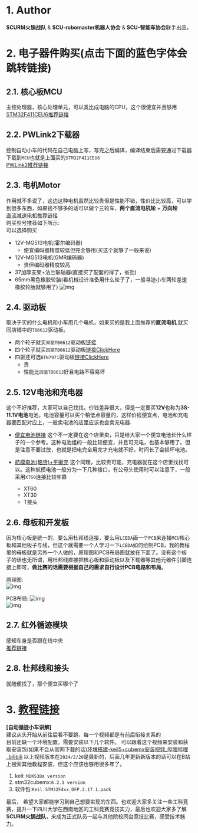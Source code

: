# 1. Author
**SCURM火锅战队** & **SCU-robomaster机器人协会** & **SCU-智能车协会**联手出品。  
# 2. 电子器件购买(点击下面的蓝色字体会跳转链接)
## 2.1. **核心板MCU**
主控处理器，核心处理单元，可以类比成电脑的CPU，这个很便宜并且够用      
[STM32F411CEU6推荐链接](https://m.tb.cn/h.5sJLxsJ?tk=K1LmWjCrQUF)  
## 2.2. **PWLink2下载器**
控制自动小车的代码在自己电脑上写，写完之后编译，编译结束后需要通过下载器下载到`MCU`也就是上面买的`STM32F411CEU6`    
[PWLink2推荐链接](https://m.tb.cn/h.5ILNPTD?tk=2mQhWjCIwoO)  

## 2.3. **电机Motor**
作用就不多说了，这边这种电机虽然比较贵但是性能不错，性价比比较高，可以学到很多东西，如果钱不够多的话可以做个三轮车，**两个直流电机轮** + **万向轮**  
[直流减速电机推荐链接](https://m.tb.cn/h.5ILnH6H?tk=tt3cWjCH3at)  
购买型号推荐如下所示:    
可以选择购买
- 12V-MG513电机(霍尔编码器)
  - 便宜编码器精度较低但完全够用(买这个就够了一般来说)
- 12V-MG513电机(GMR编码器) 
  - 贵但编码器精度较高
- 37加厚支架+法兰联轴器(直接买了配套的得了，省劲)
- 65mm黑色橡胶轮胎(看机械设计准备用什么轮子了，一般寻迹小车两轮差速橡胶轮胎就够用了)
![img](./docs/motor.jpg)

## 2.4. **驱动板**
取决于买的什么电机和小车用几个电机，如果买的是我上面推荐的**直流电机**,就买同店铺中的`TB6612`驱动板。  
- 两个轮子就买`双驱TB6612`驱动板[链接](https://item.taobao.com/item.htm?id=43963555491&skuId=5003252502156&spm=a1z10.3-c-s.w4002-15726392041.11.aac3143e8ldYxJ)  
- 四个轮子就买`四驱TB6612`驱动板[链接ClickHere](https://m.tb.cn/h.5sJKUxj?tk=qM7aWjCHOAf)
- 四驱还可选`BTN7971`驱动板[链接ClickHere](https://m.tb.cn/h.5sJKUxj?tk=qM7aWjCHOAf )
  - 贵
  - 性能比`四驱TB6612`好且电路不容易坏

## 2.5. **12V电池和充电器**
这个不好推荐，大家可以自己找找，价钱差异很大，但是一定要买**12V**也称为**3S-11.1V电池**电池，电池容量可以买个稍低点容量的，这样价钱便宜点，电池和充电器要匹配对应上，一般卖电池的店里应该也会卖充电器.  
- [便宜电池链接](https://item.taobao.com/item.htm?ali_refid=a3_430673_1006:1108385165:N:zdthqbbRqXPYWHo4wgON4w==:c155a9763c61bd2e42ad048a5f1756b5&ali_trackid=162_c155a9763c61bd2e42ad048a5f1756b5&id=562015429673&skuId=3839888455378&spm=a2e0b.20350158.31919782.20)  这个不一定要在这个店里卖，只是给大家一个便宜电池长什么样子的一个参考。这种电池组的一般比较便宜，并且可充电，也基本够用了。但是注意不要过放，也就是把电完全用完才充电就不好，时间长了会损坏电池。  

- [航模电池(略贵)+平衡充](https://item.taobao.com/item.htm?ali_refid=a3_430673_1006:1109761773:N:krY09nCxpyMGkSHaOH371jSAbFWZ7EQR:765e1d9345b6e35415b1b12d3fde5ee9&ali_trackid=1_765e1d9345b6e35415b1b12d3fde5ee9&id=557703468898&spm=a2e0b.20350158.31919782.10&skuId=3640598683652) 这个同理，比较贵可能，充电器就在这个店里找找可以。这种航模电池一般分为一下几种接口，有公母头使用时可以注意下，一般采用`XT60`连接比较牢靠    
  - XT60
  - XT30
  - T接头

## 2.6. **母板和开发板**
因为核心板是统一的，要么用杜邦线连接，要么用`LCEDA`画一个`PCB`来连接`MCU`核心板和其他板子与线，但这个就需要一个人学习一下`LCEDA`如何绘制PCB，我的教程里的母板就是另外一个人做的，原理图和PCB布局图就放在下面了。没有这个板子的话也无所谓，用杜邦线直接把核心板和驱动板以及下载器等其他元器件引脚连接上即可，**做比赛的话需要根据自己的需求自行设计PCB电路和布局**。  

原理图:  
![img](./docs/SCH.png)  

PCB布局:
![img](./docs/PCB1.png)  
![img](./docs/PCB2.png)

## 2.7. **红外循迹模块**
感知车身是否跟在线中央  
[推荐链接](https://m.tb.cn/h.5sJJJqm?tk=aGCoWjCGCQf)

## 2.8. **杜邦线和接头**
就随便找了，那个便宜买哪个了

# 3. [教程链接](https://space.bilibili.com/479113889)
**[自动循迹小车讲解]**     
建议从头开始从前往后看不要跳，每一个视频都是有前后衔接关系的  
目前还缺一个环境配置。需要安装以下几个软件。  可以跟着这个视频来安装和获取安装包(如果不会从官网下载的话)[环境搭建-keil5+cubemx安装视频_哔哩哔哩_bilibili](https://www.bilibili.com/video/BV1wG411i7ms/?spm_id_from=333.337.search-card.all.click&vd_source=4b919749e4033c3016c6c9503d7f3d52)
以上视频版本在`2024/2/20`是最新的，后面几年更新新版本的话可以在B站上搜索其他教程安装，但这个应该也够用很多年了。  
1. keil: `MDK538a version`
2. stm32cubemx:`6.2.1 version` 
3. 软件包:`Keil.STM32F4xx_DFP.2.17.1.pack` 


最后， 希望大家都能学习到自己想要实现的东西。也欢迎大家多关注一些工科竞赛，提升一下四川大学在西南地区的工科竞赛竞技实力，最后也欢迎大家多了解**SCURM火锅战队**，来成为正式队员一起与其他院校同台竞技比赛，感受技术魅力。  